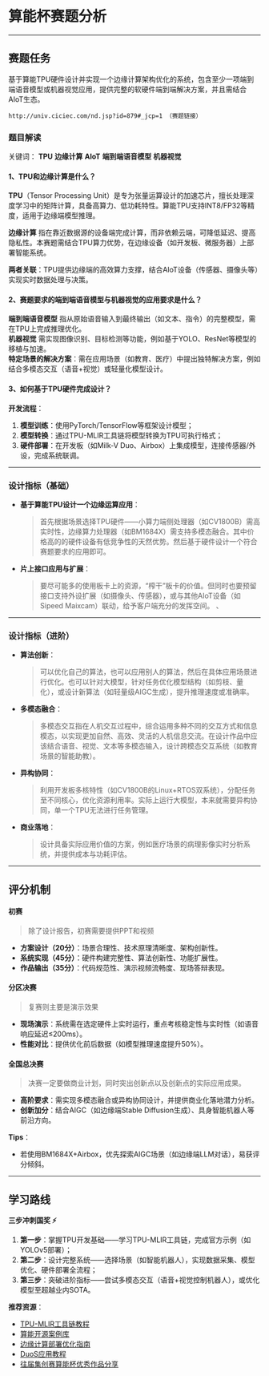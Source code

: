 # 算能杯赛题分析  
---  

## 赛题任务  
基于算能TPU硬件设计并实现一个边缘计算架构优化的系统，包含至少一项端到端语音模型或机器视觉应用，提供完整的软硬件端到端解决方案，并且需结合AIoT生态。
```
http://univ.ciciec.com/nd.jsp?id=879#_jcp=1 （赛题链接）
```

### 题目解读  
关键词： **TPU** **边缘计算** **AIoT** **端到端语音模型** **机器视觉**  

#### 1、TPU和边缘计算是什么？  
**TPU**（Tensor Processing Unit）是专为张量运算设计的加速芯片，擅长处理深度学习中的矩阵计算，具备高算力、低功耗特性。算能TPU支持INT8/FP32等精度，适用于边缘端模型推理。  

**边缘计算** 指在靠近数据源的设备端完成计算，而非依赖云端，可降低延迟、提高隐私性。本赛题需结合TPU算力优势，在边缘设备（如开发板、微服务器）上部署智能系统。  

**两者关联**：TPU提供边缘端的高效算力支撑，结合AIoT设备（传感器、摄像头等）实现实时数据处理与决策。  

#### 2、赛题要求的端到端语音模型与机器视觉的应用要求是什么？  
**端到端语音模型** 指从原始语音输入到最终输出（如文本、指令）的完整模型，需在TPU上完成推理优化。  
**机器视觉** 需实现图像识别、目标检测等功能，例如基于YOLO、ResNet等模型的移植与加速。  
**特定场景的解决方案**：需在应用场景（如教育、医疗）中提出独特解决方案，例如结合多模态交互（语音+视觉）或轻量化模型设计。  

#### 3、如何基于TPU硬件完成设计？  
**开发流程**：  
1. **模型训练**：使用PyTorch/TensorFlow等框架设计模型；  
2. **模型转换**：通过TPU-MLIR工具链将模型转换为TPU可执行格式；  
3. **硬件部署**：在开发板（如Milk-V Duo、Airbox）上集成模型，连接传感器/外设，完成系统联调。  

---

### 设计指标（基础）  
- **基于算能TPU设计一个边缘运算应用**：
  >首先根据场景选择TPU硬件——小算力端侧处理器（如CV1800B）需高实时性，边缘算力处理器（如BM1684X）需支持多模态融合。其中价格高的的硬件设备有低竞争性的天然优势。然后基于硬件设计一个符合赛题要求的应用即可。
- **片上接口应用与扩展**：
  >要尽可能多的使用板卡上的资源，“榨干”板卡的价值。但同时也要预留接口支持外设扩展（如摄像头、传感器），或与其他AIoT设备（如Sipeed Maixcam）联动，给予客户端充分的发挥空间。  、

---

### 设计指标（进阶）  
- **算法创新**：
  >可以优化自己的算法，也可以应用别人的算法，然后在具体应用场景进行优化。也可以针对大模型，针对任务优化模型结构（如剪枝、量化），或设计新算法（如轻量级AIGC生成），提升推理速度或准确率。  
- **多模态融合**：
  >多模态交互指在人机交互过程中，综合运用多种不同的交互方式和信息模态，以实现更加自然、高效、灵活的人机信息交流。在设计作品中应该结合语音、视觉、文本等多模态输入，设计跨模态交互系统（如教育场景的智能助教）。  
- **异构协同**：
  >利用开发板多核特性（如CV1800B的Linux+RTOS双系统），分配任务至不同核心，优化资源利用率。实际上运行大模型，本来就需要异构协同，单一个TPU无法进行任务管理。  
- **商业落地**：
  >设计具备实际应用价值的方案，例如医疗场景的病理影像实时分析系统，并提供成本与功耗评估。  

---

## 评分机制  
#### 初赛  
>除了设计报告，初赛需要提供PPT和视频
- **方案设计（20分）**：场景合理性、技术原理清晰度、架构创新性。  
- **系统实现（45分）**：硬件构建完整性、算法创新性、功能扩展性。  
- **作品输出（35分）**：代码规范性、演示视频流畅度、现场答辩表现。  

#### 分区决赛  
>复赛则主要是演示效果
- **现场演示**：系统需在选定硬件上实时运行，重点考核稳定性与实时性（如语音响应延迟≤200ms）。  
- **性能对比**：提供优化前后数据（如模型推理速度提升50%）。  

#### 全国总决赛  
>决赛一定要做商业计划，同时突出创新点以及创新点的实际应用成果。
- **高阶要求**：需实现多模态融合或异构协同设计，并提供商业化落地潜力分析。  
- **创新加分**：结合AIGC（如边缘端Stable Diffusion生成）、具身智能机器人等前沿方向。  

**Tips**：    
- 若使用BM1684X+Airbox，优先探索AIGC场景（如边缘端LLM对话），易获评分倾斜。  

---

## 学习路线  
**三步冲刺国奖 ⚡**  
1. **第一步**：掌握TPU开发基础——学习TPU-MLIR工具链，完成官方示例（如YOLOv5部署）；  
2. **第二步**：设计完整系统——选择场景（如智能机器人），实现数据采集、模型优化、硬件部署全流程；  
3. **第三步**：突破进阶指标——尝试多模态交互（语音+视觉控制机器人），或优化模型至超越业内SOTA。  

**推荐资源**：  
- [TPU-MLIR工具链教程](https://doc.sophgo.com/sdkdocs/v23.05.01/docs_latest_release/docs/tpu-mlir/quick_start/html/index.html)  
- [算能开源案例库](https://github.com/sophon-ai-algo/examples)  
- [边缘计算部署优化指南](https://zhengorange.github.io/airbox_wiki/)  
- [DuoS应用教程](https://www.sophgo.com/curriculum/description.html?category_id=48)
- [往届集创赛算能杯优秀作品分享](https://www.sophgo.com/case-center/index.html?type=&orient=&source=竞赛&in_detail=0)

